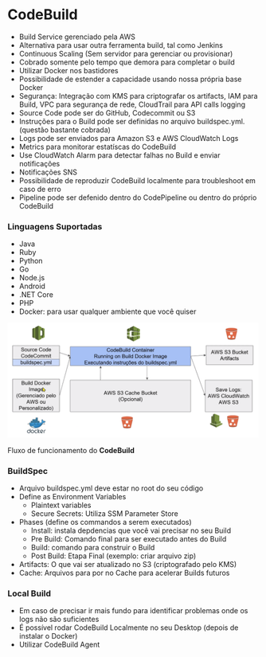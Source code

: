 # CodeBuild

- Build Service gerenciado pela AWS
- Alternativa para usar outra ferramenta build, tal como Jenkins
- Continuous Scaling (Sem servidor para gerenciar ou provisionar)
- Cobrado somente pelo tempo que demora para completar o build
- Utilizar Docker nos bastidores
- Possibilidade de estender a capacidade usando nossa própria base Docker
- Segurança: Integração com KMS para criptografar os artifacts, IAM para Build, VPC para segurança de rede, CloudTrail para API calls logging
- Source Code pode ser do GitHub, Codecommit ou S3
- Instruções para o Build pode ser definidas no arquivo buildspec.yml. (questão bastante cobrada)
- Logs pode ser enviados para Amazon  S3 e AWS CloudWatch Logs
- Metrics para monitorar estatíscas do CodeBuild
- Use CloudWatch Alarm para detectar falhas no Build e enviar notificações
- Notificações SNS
- Possibilidade de reproduzir CodeBuild localmente para troubleshoot em caso de erro
- Pipeline pode ser defenido dentro do CodePipeline ou dentro do próprio CodeBuild

### Linguagens Suportadas

- Java
- Ruby
- Python
- Go
- Node.js
- Android
- .NET Core
- PHP
- Docker: para usar qualquer ambiente que você quiser

![Fluxo de funcionamento do **CodeBuild**](CodeBuild%204e1dca473eb346efb2e65e83a85fa133/Screenshot_from_2022-06-02_14-49-52.png)

Fluxo de funcionamento do **CodeBuild**

### BuildSpec

- Arquivo buildspec.yml deve estar no root do seu código
- Define as Environment Variables
    - Plaintext variables
    - Secure Secrets: Utiliza SSM Parameter Store
- Phases (define os commandos a serem executados)
    - Install: instala depdencias que você vai precisar no seu Build
    - Pre Build: Comando final para ser executado antes do Build
    - Build: comando para construir o Build
    - Post Build: Etapa Final (exemplo: criar arquivo zip)
- Artifacts: O que vai ser atualizado no S3 (criptografado pelo KMS)
- Cache: Arquivos para por no Cache para acelerar Builds futuros

### Local Build

- Em caso de precisar ir mais fundo para identificar problemas onde os logs não são suficientes
- É possível rodar CodeBuild Localmente no seu Desktop (depois de instalar o Docker)
- Utilizar CodeBuild Agent